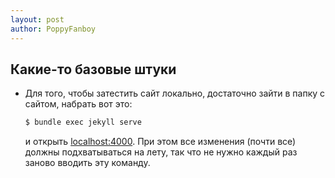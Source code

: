 ```yaml
---
layout: post
author: PoppyFanboy
---
```


## Какие-то базовые штуки

- Для того, чтобы затестить сайт локально, достаточно зайти в папку с сайтом, набрать вот это:

  ```bash
  $ bundle exec jekyll serve
  ```

  и открыть [localhost:4000](http://localhost:4000/). При этом все изменения (почти все) должны подхватываться на лету, так что не нужно каждый раз заново вводить эту команду.
